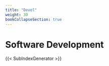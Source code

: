 ```yaml
---
title: "Devel"
weight: 30
bookCollapseSection: true
---
```


# Software Development


{{< SubIndexGenerator >}}
